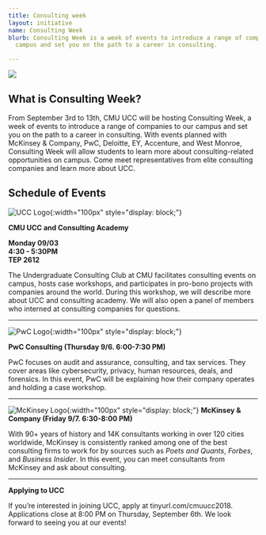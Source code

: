 ```yaml
---
title: Consulting week
layout: initiative
name: Consulting Week
blurb: Consulting Week is a week of events to introduce a range of companies to our
  campus and set you on the path to a career in consulting.

---
```

![](https://www.cmu.edu/tepper/why-tepper/assets/images/strategic-plan/strategy-tepper-quad-900x400.jpg)

## **What is Consulting Week?**

From September 3rd to 13th, CMU UCC will be hosting Consulting Week, a week of events to introduce a range of companies to our campus and set you on the path to a career in consulting. With events planned with McKinsey & Company, PwC, Deloitte, EY, Accenture, and West Monroe, Consulting Week will allow students to learn more about consulting-related opportunities on campus. Come meet representatives from elite consulting companies and learn more about UCC.

## **Schedule of Events**

![UCC Logo](https://www.cmuucc.com/img/logo_teal.png){:width="100px" style="display: block;"}

**CMU UCC and Consulting Academy**

**Monday 09/03  
4:30 - 5:30PM  
TEP 2612**

The Undergraduate Consulting Club at CMU facilitates consulting events on campus, hosts case workshops, and participates in pro-bono projects with companies around the world. During this workshop, we will describe more about UCC and consulting academy. We will also open a panel of members who interned at consulting companies for questions.

***

![PwC Logo](https://upload.wikimedia.org/wikipedia/commons/0/05/PricewaterhouseCoopers_Logo.svg){:width="100px" style="display: block;"}

**PwC Consulting (Thursday 9/6. 6:00-7:30 PM)**

PwC focuses on audit and assurance, consulting, and tax services. They cover areas like cybersecurity, privacy, human resources, deals, and forensics. In this event, PwC will be explaining how their company operates and holding a case workshop.

***

![McKinsey Logo](https://cdn.businessoffashion.com/uploads/media/header_image/0001/02/thumb_a273849b63b9be4ba16c383e45995b45d5d74a93_header_image_header.jpeg){:width="100px" style="display: block;"}
**McKinsey & Company (Friday 9/7. 6:30-8:00 PM)**

With 90+ years of history and 14K consultants working in over 120 cities worldwide, McKinsey is consistently ranked among one of the best consulting firms to work for by sources such as _Poets and Quants_, _Forbes_, and _Business Insider_. In this event, you can meet consultants from McKinsey and ask about consulting.

***

**Applying to UCC**

If you’re interested in joining UCC, apply at tinyurl.com/cmuucc2018. Applications close at 8:00 PM on Thursday, September 6th. We look forward to seeing you at our events!